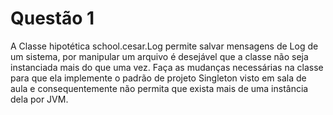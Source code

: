 # Questão 1
A Classe hipotética school.cesar.Log permite salvar mensagens de Log de um sistema, por manipular um arquivo é desejável que a classe não seja instanciada mais do que uma vez. Faça as mudanças necessárias na classe para que ela implemente o padrão de projeto Singleton visto em sala de aula e consequentemente não permita que exista mais de uma instância dela por JVM.